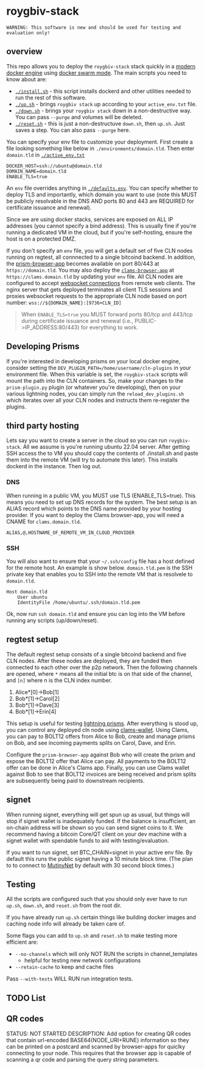 # roygbiv-stack

```
WARNING: This software is new and should be used for testing and evaluation only!
```
## overview

This repo allows you to deploy the `roygbiv-stack` stack quickly in a [modern docker engine](https://docs.docker.com/engine/) using [docker swarm mode](`https://docs.docker.com/engine/swarm/`). The main scripts you need to know about are:

- [`./install.sh`](install.sh) - this script installs dockerd and other utilities needed to run the rest of this software.
- [`./up.sh`](./up.sh) - brings `roygbiv stack` up according to your `active_env.txt` file.
- [`./down.sh`](./down.sh) - brings your `roygbiv stack` down in a non-destructive way. You can pass `--purge` and volumes will be deleted.
- [`./reset.sh`](./reset.sh) - this is just a non-destructuve `down.sh`, then `up.sh`. Just saves a step. You can also pass `--purge` here.

You can specify your env file to customize your deployment. First create a file looking something like below in `./environments/domain.tld`. Then enter `domain.tld` in [`./active_env.txt`](./active_env.txt)

```config
DOCKER_HOST=ssh://ubuntu@domain.tld
DOMAIN_NAME=domain.tld
ENABLE_TLS=true
```

An `env` file overrides anything in [`./defaults.env`](./defaults.env). You can specify whether to deploy TLS and importantly, which domain you want to use (note this MUST be publicly resolvable in the DNS AND ports 80 and 443 are REQUIRED for certificate issuance and renewal).

Since we are using docker stacks, services are exposed on ALL IP addresses (you cannot specify a bind address). This is usually fine if you're running a dedicated VM in the cloud, but if you're self-hosting, ensure the host is on a protected DMZ.

If you don't specify an `env` file, you will get a default set of five CLN nodes running on regtest, all connnected to a single bitcoind backend. In addition, the [prism-browser-app](https://github.com/johngribbin/ROYGBIV-frontend) becomes available on port 80/443 at `https://domain.tld`. You may also deploy the [`clams-browser-app`](https://github.com/clams-tech/browser-app) at `https://clams.domain.tld` by updating your `env` file. All CLN nodes are configured to accept [websocket connections](https://lightning.readthedocs.io/lightningd-config.5.html) from remote web clients. The nginx server that gets deployed terminates all client TLS sessions and proxies websocket requests to the appropriate CLN node based on port number: `wss://${DOMAIN_NAME}:[9736+CLN_ID]`

> When `ENABLE_TLS=true` you MUST forward ports 80/tcp and 443/tcp during certificate issuance and renewal (i.e., PUBLIC->IP_ADDRESS:80/443) for everything to work.

## Developing Prisms

If you're interested in developing prisms on your local docker engine, consider setting the `DEV_PLUGIN_PATH=/home/username/cln-plugins` in your environment file. When this variable is set, the `roygbiv-stack` scripts will mount the path into the CLN containers. So, make your changes to the `prism-plugin.py` plugin (or whatever you're developing), then on your various lightning nodes, you can simply run the `reload_dev_plugins.sh` which iterates over all your CLN nodes and instructs them re-register the plugins.

## third party hosting

Lets say you want to create a server in the cloud so you can run `roygbiv-stack`. All we assume is you're running ubuntu 22.04 server. After getting SSH access the to VM you should copy the contents of ./install.sh and paste them into the remote VM (will try to automate this later). This installs dockerd in the instance. Then log out.

### DNS

When running in a public VM, you MUST use TLS (ENABLE_TLS=true). This means you need to set up DNS records for the system. The best setup is an ALIAS record which points to the DNS name provided by your hosting provider. If you want to deploy the Clams browser-app, you will need a CNAME for `clams.domain.tld`.

```
ALIAS,@,HOSTNAME_OF_REMOTE_VM_IN_CLOUD_PROVIDER
```

### SSH

You will also want to ensure that your `~/.ssh/config` file has a host defined for the remote host. An example is show below. `domain.tld.pem` is the SSH private key that enables you to SSH into the remote VM that is resolvele to `domain.tld`.

```
Host domain.tld
    User ubuntu
    IdentityFile /home/ubuntu/.ssh/domain.tld.pem
```

Ok, now run `ssh domain.tld` and ensure you can log into the VM before running any scripts (up/down/reset).

## regtest setup

The default regtest setup consists of a single bitcoind backend and five CLN nodes. After these nodes are deployed, they are funded then connected to each other over the p2p network. Then the following channels are opened, where `*` means all the initial btc is on that side of the channel, and `[n]` where n is the CLN index number.

1.  Alice\*[0]->Bob[1]
2.  Bob\*[1]->Carol[2]
3.  Bob\*[1]->Dave[3]
4.  Bob\*[1]->Erin[4]

This setup is useful for testing [lightning prisms](https://dergigi.com/2023/03/12/lightning-prisms/). After everything is stood up, you can control any deployed cln node using [clams-wallet](https://app.clams.tech). Using Clams, you can pay to BOLT12 offers from Alice to Bob, create and manage prisms on Bob, and see incoming payments splits on Carol, Dave, and Erin.

Configure the `prism-browser-app` against Bob who will create the prism and expose the BOLT12 offer that Alice can pay. All payments to the BOLT12 offer can be done in Alice's Clams app. Finally, you can use Clams wallet against Bob to see that BOLT12 invoices are being received and prism splits are subsequently being paid to downstream recipients.

## signet

When running signet, everything will get spun up as usual, but things will stop if signet wallet is inadequately funded. If the balance is insufficient, an on-chain address will be shown so you can send signet coins to it. We recommend having a bitcoin Core/QT client on your dev machine with a signet wallet with spendable funds to aid with testing/evaluation.

If you want to run signet, set BTC_CHAIN=signet in your active env file. By default this runs the public signet having a 10 minute block time. (The plan to to connect to [MutinyNet](https://blog.mutinywallet.com/mutinynet/) by default with 30 second block times.)

## Testing

All the scripts are configured such that you should only ever have to run `up.sh`, `down.sh`, and `reset.sh` from the root dir.

If you have already run `up.sh` certain things like building docker images and caching node info will already be taken care of.

Some flags you can add to `up.sh` and `reset.sh` to make testing more efficient are:

- `--no-channels` which will only NOT RUN the scripts in channel_templates
  - helpful for testing new network configurations
- `--retain-cache` to keep and cache files

Pass `--with-tests` WILL RUN run integration tests.

## TODO List

## QR codes

STATUS: NOT STARTED
DESCRIPTION: Add option for creating QR codes that contain url-encoded BASE64(NODE_URI+RUNE) information so they can be printed on a postcard and scanned by browser-apps for quiclky connecting to your node. This requires that the browser app is capable of scanning a qr code and parsing the query string parameters.
